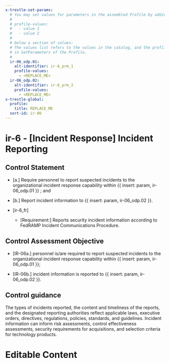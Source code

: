 ```yaml
---
x-trestle-set-params:
  # You may set values for parameters in the assembled Profile by adding
  #
  # profile-values:
  #   - value 1
  #   - value 2
  #
  # below a section of values:
  # The values list refers to the values in the catalog, and the profile-values represent values
  # in SetParameters of the Profile.
  #
  ir-06_odp.01:
    alt-identifier: ir-6_prm_1
    profile-values:
      - <REPLACE_ME>
  ir-06_odp.02:
    alt-identifier: ir-6_prm_2
    profile-values:
      - <REPLACE_ME>
x-trestle-global:
  profile:
    title: REPLACE_ME
  sort-id: ir-06
---
```


# ir-6 - \[Incident Response\] Incident Reporting

## Control Statement

- \[a.\] Require personnel to report suspected incidents to the organizational incident response capability within {{ insert: param, ir-06_odp.01 }} ; and

- \[b.\] Report incident information to {{ insert: param, ir-06_odp.02 }}.

- \[ir-6_fr\]

  - \[Requirement:\] Reports security incident information according to FedRAMP Incident Communications Procedure.

## Control Assessment Objective

- \[IR-06a.\] personnel is/are required to report suspected incidents to the organizational incident response capability within {{ insert: param, ir-06_odp.01 }};

- \[IR-06b.\] incident information is reported to {{ insert: param, ir-06_odp.02 }}.

## Control guidance

The types of incidents reported, the content and timeliness of the reports, and the designated reporting authorities reflect applicable laws, executive orders, directives, regulations, policies, standards, and guidelines. Incident information can inform risk assessments, control effectiveness assessments, security requirements for acquisitions, and selection criteria for technology products.

# Editable Content

<!-- Make additions and edits below -->
<!-- The above represents the contents of the control as received by the profile, prior to additions. -->
<!-- If the profile makes additions to the control, they will appear below. -->
<!-- The above markdown may not be edited but you may edit the content below, and/or introduce new additions to be made by the profile. -->
<!-- If there is a yaml header at the top, parameter values may be edited. Use --set-parameters to incorporate the changes during assembly. -->
<!-- The content here will then replace what is in the profile for this control, after running profile-assemble. -->
<!-- The current profile has no added parts for this control, but you may add new ones here. -->
<!-- Each addition must have a heading either of the form ## Control my_addition_name -->
<!-- or ## Part a. (where the a. refers to one of the control statement labels.) -->
<!-- "## Control" parts are new parts added after the statement part. -->
<!-- "## Part" parts are new parts added into the top-level statement part with that label. -->
<!-- Subparts may be added with nested hash levels of the form ### My Subpart Name -->
<!-- underneath the parent ## Control or ## Part being added -->
<!-- See https://ibm.github.io/compliance-trestle/tutorials/ssp_profile_catalog_authoring/ssp_profile_catalog_authoring for guidance. -->
